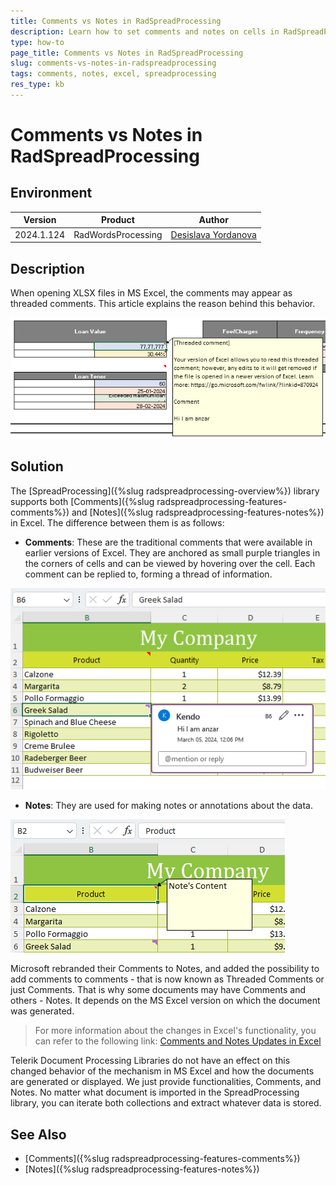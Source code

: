 ```yaml
---
title: Comments vs Notes in RadSpreadProcessing
description: Learn how to set comments and notes on cells in RadSpreadProcessing for Document Processing and understand the difference between Comments and Notes in Excel.
type: how-to
page_title: Comments vs Notes in RadSpreadProcessing
slug: comments-vs-notes-in-radspreadprocessing
tags: comments, notes, excel, spreadprocessing
res_type: kb
---
```

# Comments vs Notes in RadSpreadProcessing

## Environment

| Version | Product | Author | 
| --- | --- | ---- | 
| 2024.1.124 | RadWordsProcessing |[Desislava Yordanova](https://www.telerik.com/blogs/author/desislava-yordanova)| 

## Description
When opening XLSX files in MS Excel, the comments may appear as threaded comments. This article explains the reason behind this behavior.

![Threaded Comments in MS Excel](images/comments-vs-notes-in-radspreadprocessing001.png) 

## Solution

The [SpreadProcessing]({%slug radspreadprocessing-overview%}) library supports both [Comments]({%slug radspreadprocessing-features-comments%}) and [Notes]({%slug radspreadprocessing-features-notes%}) in Excel. The difference between them is as follows:

- **Comments**: These are the traditional comments that were available in earlier versions of Excel. They are anchored as small purple triangles in the corners of cells and can be viewed by hovering over the cell. Each comment can be replied to, forming a thread of information. 

![Comments in MS Excel](images/comments-vs-notes-in-radspreadprocessing002.png)

- **Notes**: They are used for making notes or annotations about the data.

![Notes in MS Excel](images/comments-vs-notes-in-radspreadprocessing003.png)

Microsoft rebranded their Comments to Notes, and added the possibility to add comments to comments - that is now known as Threaded Comments or just Comments. That is why some documents may have Comments and others - Notes. It depends on the MS Excel version on which the document was generated. 

> For more information about the changes in Excel's functionality, you can refer to the following link: [Comments and Notes Updates in Excel](https://insider.microsoft365.com/en-us/blog/comments-and-notes-updates-in-excel-for-the-web)

Telerik Document Processing Libraries do not have an effect on this changed behavior of the mechanism in MS Excel and how the documents are generated or displayed. We just provide functionalities, Comments, and Notes. No matter what document is imported in the SpreadProcessing library, you can iterate both collections and extract whatever data is stored.

## See Also

 * [Comments]({%slug radspreadprocessing-features-comments%})
 * [Notes]({%slug radspreadprocessing-features-notes%})
